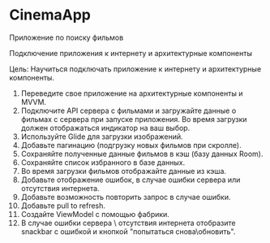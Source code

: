 # CinemaApp
Приложение по поиску фильмов

Подключение приложения к интернету и архитектурные компоненты

Цель:
Научиться подключать приложение к интернету и архитектурные компоненты.

1. Переведите свое приложение на архитектурные компоненты и MVVM.
2. Подключите API сервера с фильмами и загружайте данные о фильмах с сервера при запуске приложения. Во время загрузки должен отображаться индикатор на ваш выбор.
3. Используйте Glide для загрузки изображений.
4. Добавьте пагинацию (подгрузку новых фильмов  при скролле).
5. Сохраняйте полученные данные фильмов в кэш (базу данных Room).
6. Сохраняйте список избранного в базе данных.
7. Во время загрузки фильмов отображайте данные из кэша.
8. Добавьте отображение ошибок, в случае ошибки сервера или отсутствия интернета.
9. Добавьте возможность повторить запрос в случае ошибки.
10. Добавьте pull to refresh.
11. Создайте ViewModel с помощью фабрики.
12. В случае ошибки сервера \ отсутствия интернета отобразите snackbar с ошибкой и кнопкой "попытаться снова\обновить".
